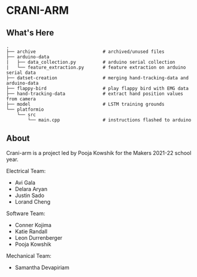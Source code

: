 # CRANI-ARM

## What's Here
```
.
├── archive                         # archived/unused files
├── arduino-data
|   ├── data_collection.py          # arduino serial collection
|   └── feature_extraction.py       # feature extraction on arduino serial data
├── datset-creation                 # merging hand-tracking-data and arduino-data
├── flappy-bird                     # play flappy bird with EMG data
├── hand-tracking-data              # extract hand position values from camera
├── model                           # LSTM training grounds
└── platformio
    └── src
        └── main.cpp                # instructions flashed to arduino
```

## About
Crani-arm is a project led by Pooja Kowshik for the Makers 2021-22 school year.

Electrical Team:
- Avi Gala
- Delara Aryan
- Justin Sado
- Lorand Cheng

Software Team:
- Conner Kojima
- Katie Randall
- Leon Durrenberger
- Pooja Kowshik

Mechanical Team:
- Samantha Devapiriam
